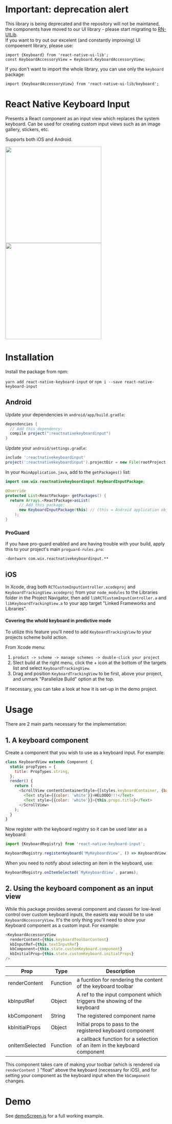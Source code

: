 # Important: deprecation alert
This library is being deprecated and the repository will not be maintaned, the components have moved to our UI library - please start migrating to [RN-UILib](https://github.com/wix/react-native-ui-lib/).    
If you want to try out our excelent (and constantly improving) UI compoenent library, please use:  
```
import {Keyboard} from 'react-native-ui-lib';
const KeyboardAccessoryView = Keyboard.KeyboardAccessoryView;
```
If you don't want to import the whole library, you can use only the `keyboard` package:  
```
import {KeyboardAccessoryView} from 'react-native-ui-lib/keyboard';
```

# React Native Keyboard Input

Presents a React component as an input view which replaces the system keyboard. Can be used for creating custom input views such as an image gallery, stickers, etc.

Supports both iOS and Android.

<img src="Supplementals/example2.gif" width=300/>   <img style="width:300px" src="Supplementals/example-android.gif" width=300/>

# Installation
Install the package from npm:

`yarn add react-native-keyboard-input` or `npm i --save react-native-keyboard-input`

## Android

Update your dependencies in `android/app/build.gradle`:

```gradle
dependencies {
  // Add this dependency:
  compile project(":reactnativekeyboardinput")
}
```

Update your `android/settings.gradle`:

```gradle
include ':reactnativekeyboardinput'
project(':reactnativekeyboardinput').projectDir = new File(rootProject.projectDir, '../node_modules/react-native-keyboard-input/lib/android')
```

In your `MainApplication.java`, add to the `getPackages()` list:

```java
import com.wix.reactnativekeyboardinput.KeyboardInputPackage;

@Override
protected List<ReactPackage> getPackages() {
  return Arrays.<ReactPackage>asList(
      // Add this package:
      new KeyboardInputPackage(this) // (this = Android application object)
    );
}
```

### ProGuard

If you have pro-guard enabled and are having trouble with your build, apply this to your project's main `proguard-rules.pro`:

```
-dontwarn com.wix.reactnativekeyboardinput.**
```

## iOS
In Xcode, drag both `RCTCustomInputController.xcodeproj` and `KeyboardTrackingView.xcodeproj` from your `node_modules` to the Libraries folder in the Project Navigator, then add `libRCTCustomInputController.a` and `libKeyboardTrackingView.a` to your app target "Linked Frameworks and Libraries".

#### Covering the whold keyboard in predictive mode
To utilize this feature you'll need to add `KeyboardTrackingView` to your projects scheme build action.

From Xcode menu:
 
 1. `product -> scheme -> manage schemes -> double-click your project`
 2. Slect build at the right menu, click the + icon at the bottom of the targets list and select `KeyboardTrackingView`.
 3. Drag and position `KeyboardTrackingView` to be first, above your project, and unmark "Parallelize Build" option at the top.

If necessary, you can take a look at how it is set-up in the demo project.


# Usage

There are 2 main parts necessary for the implementation:

## 1. A keyboard component
Create a component that you wish to use as a keyboard input. For example:

```js
class KeyboardView extends Component {
  static propTypes = {
    title: PropTypes.string,
  };
  render() {
    return (
      <ScrollView contentContainerStyle={[styles.keyboardContainer, {backgroundColor: 'purple'}]}>
        <Text style={{color: 'white'}}>HELOOOO!!!</Text>
        <Text style={{color: 'white'}}>{this.props.title}</Text>
      </ScrollView>
    );
  }
}
```

Now register with the keyboard registry so it can be used later as a keyboard:

```js
import {KeyboardRegistry} from 'react-native-keyboard-input';

KeyboardRegistry.registerKeyboard('MyKeyboardView', () => KeyboardView);
```

When you need to notify about selecting an item in the keyboard, use:

```js
KeyboardRegistry.onItemSelected(`MyKeyboardView`, params);
```

## 2. Using the keyboard component as an input view
While this package provides several component and classes for low-level control over custom keyboard inputs, the easiets way would be to use `KeyboardAccessoryView`. It's the only thing you'll need to show your Keyboard component as a custom input. For example:

```js
<KeyboardAccessoryView
  renderContent={this.keyboardToolbarContent}
  kbInputRef={this.textInputRef}
  kbComponent={this.state.customKeyboard.component}
  kbInitialProp={this.state.customKeyboard.initialProps}
/>
```

| Prop | Type | Description |
| ---- | ---- | ----------- |
| renderContent | Function | a fucntion for rendering the content of the keyboard toolbar |
| kbInputRef | Object | A ref to the input component which triggers the showing of the keyboard |
| kbComponent | String | The registered component name |
| kbInitialProps | Object | Initial props to pass to the registered keyboard component |
| onItemSelected | Function | a callback function for a selection of an item in the keyboard component |

This component takes care of making your toolbar (which is rendered via `renderContent `) "float" above the keyboard (necessary for iOS), and for setting your component as the keyboard input when the `kbComponent` changes.

# Demo

See [demoScreen.js](https://github.com/wix/react-native-keyboard-input/blob/master/demo/demoScreen.js) for a full working example.
